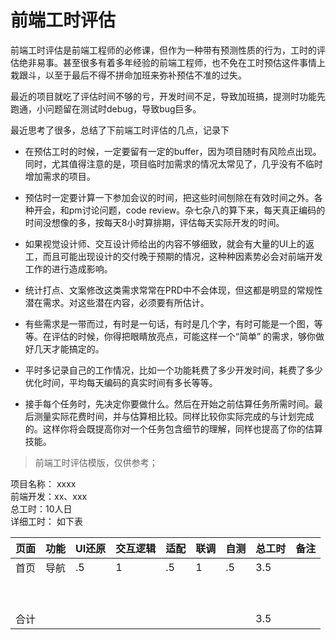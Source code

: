 # 前端工时评估
前端工时评估是前端工程师的必修课，但作为一种带有预测性质的行为，工时的评估绝非易事。甚至很多有着多年经验的前端工程师，也不免在工时预估这件事情上栽跟斗，以至于最后不得不拼命加班来弥补预估不准的过失。

最近的项目就吃了评估时间不够的亏，开发时间不足，导致加班搞，提测时功能先跑通，小问题留在测试时debug，导致bug巨多。

最近思考了很多，总结了下前端工时评估的几点，记录下

+ 在预估工时的时候，一定要留有一定的buffer，因为项目随时有风险点出现。同时，尤其值得注意的是，项目临时加需求的情况太常见了，几乎没有不临时增加需求的项目。

+ 预估时一定要计算一下参加会议的时间，把这些时间刨除在有效时间之外。各种开会，和pm讨论问题，code review。杂七杂八的算下来，每天真正编码的时间没想像的多，按每天8小时算排期，评估每天实际开发的时间。

+ 如果视觉设计师、交互设计师给出的内容不够细致，就会有大量的UI上的返工，而且可能出现设计的交付晚于预期的情况，这种种因素势必会对前端开发工作的进行造成影响。

+ 统计打点、文案修改这类需求常常在PRD中不会体现，但这都是明显的常规性潜在需求。对这些潜在内容，必须要有所估计。

+ 有些需求是一带而过，有时是一句话，有时是几个字，有时可能是一个图，等等。在评估的时候，你得把眼睛放亮点，可能这样一个“简单” 的需求，够你做好几天才能搞定的。

+ 平时多记录自己的工作情况，比如一个功能耗费了多少开发时间，耗费了多少优化时间，平均每天编码的真实时间有多长等等。
 
+ 接手每个任务时，先决定你要做什么。然后在开始之前估算任务所需时间。最后测量实际花费时间，并与估算相比较。同样比较你实际完成的与计划完成的。这样你将会既提高你对一个任务包含细节的理解，同样也提高了你的估算技能。


> 前端工时评估模版，仅供参考；

项目名称： xxxx  
前端开发：xx、xxx  
总工时：10人日  
详细工时： 如下表  


| 页面 | 功能 | UI还原 | 交互逻辑 | 适配 | 联调 | 自测 | 总工时 | 备注 |  
| ------ | ------ | ------ | ------ | ------ | ------ | ------ | ------ | ------ |
| 首页 | 导航 | .5 | 1 | .5 | 1 | .5 | 3.5 |  |  
| &nbsp; |  |  |  |  |  |  |  |  |  
| &nbsp; |  |  |  |  |  |  |  |  |  
| 合计 |  |  |  |  |  |  | 3.5 |  |
